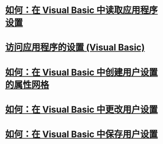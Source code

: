 # [如何：在 Visual Basic 中读取应用程序设置](how-to-read-application-settings.md)
# [访问应用程序的设置 (Visual Basic)](accessing-application-settings.md)
# [如何：在 Visual Basic 中创建用户设置的属性网格](how-to-create-property-grids-for-user-settings.md)
# [如何：在 Visual Basic 中更改用户设置](how-to-change-user-settings.md)
# [如何：在 Visual Basic 中保存用户设置](how-to-persist-user-settings.md)
